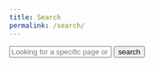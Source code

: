 ```yaml
---
title: Search
permalink: /search/
---
```


<form action="/search/" method="get">
  <input type="text" id="search-box" name="query" placeholder="Looking for a specific page or article? Search here..">
  <input type="submit" value="search">
</form>

<ul id="search-results"></ul>

<script>
  window.store = {
    {% for post in site.recipes %}
      "{{ post.url | slugify }}": {
        "id": "{{ post.url | slugify }}",
        "title": "{{ post.title | xml_escape }}",
        "content": {{ post.content | strip_html | strip_newlines | jsonify }},
        "url": "{{ post.url | xml_escape }}"
      }
      {% unless forloop.last %},{% endunless %}
    {% endfor %}
  };
</script>

<script src="/assets/javascript/lunr.js"></script>
<script src="/assets/javascript/search.js"></script>
